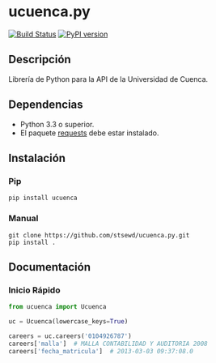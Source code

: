 # ucuenca.py
[![Build Status](https://travis-ci.com/stsewd/ucuenca.py.svg?token=tZwnW7qE7enKf3J5KbrM&branch=master)](https://travis-ci.com/stsewd/ucuenca.py)
[![PyPI version](https://badge.fury.io/py/ucuenca.svg)](https://badge.fury.io/py/ucuenca)

## Descripción
Librería de Python para la API de la Universidad de Cuenca.

## Dependencias
-   Python 3.3 o superior.
-   El paquete [requests](<http://docs.python-requests.org/en/master/user/install/>) debe estar instalado.

## Instalación
### Pip
```
pip install ucuenca

```

### Manual
```
git clone https://github.com/stsewd/ucuenca.py.git
pip install .

```

## Documentación

### Inicio Rápido
```python
from ucuenca import Ucuenca

uc = Ucuenca(lowercase_keys=True)

careers = uc.careers('0104926787')
careers['malla']  # MALLA CONTABILIDAD Y AUDITORIA 2008
careers['fecha_matricula']  # 2013-03-03 09:37:08.0

```
